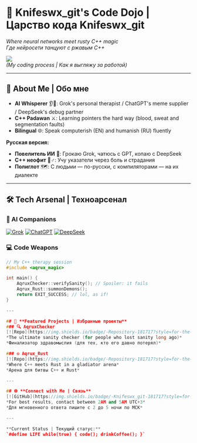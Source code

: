 # 🔪 Knifeswx_git's Code Dojo | Царство кода Knifeswx_git  
*Where neural networks meet rusty C++ magic*  
*Где нейросети танцуют с ржавым C++*  

![](https://media.giphy.com/media/juua9i2c2fA0AIp2Z3/giphy.gif)  
*(My coding process | Как я выгляжу за работой)*  

---

## 🧩 **About Me | Обо мне**  
- **AI Whisperer** 👂🤖: Grok's personal therapist / ChatGPT's meme supplier / DeepSeek's debug partner  
- **C++ Padawan** ⚔️: Learning pointers the hard way (blood, sweat and segmentation faults)  
- **Bilingual** 🌐: Speak computerish (EN) and humanish (RU) fluently  

**Русская версия:**  
- **Повелитель ИИ** 👑: Грокаю Grok, чатюсь с GPT, копаю с DeepSeek  
- **C++ неофит** 🧙♂️: Учу указатели через боль и страдания  
- **Полиглот** 🗺️: С людьми — по-русски, с компиляторами — на их диалекте  

---

## 🛠️ **Tech Arsenal | Техноарсенал**  
### 🤖 AI Companions  
[![Grok](https://img.shields.io/badge/-Grok-FF69B4?style=flat&logo=ai)](https://grok.ai)
[![ChatGPT](https://img.shields.io/badge/-ChatGPT-74aa9c?logo=openai)](https://chat.openai.com)
[![DeepSeek](https://img.shields.io/badge/-DeepSeek-000000?style=flat)](https://deepseek.com)

### 💻 Code Weapons  
```c++
// My C++ therapy session
#include <aqrux_magic>

int main() {
    AqruxChecker::verifySanity(); // Spoiler: it fails
    Aqrux_Rust::summonDemons();
    return EXIT_SUCCESS; // lol, as if!
}

---

## 🚀 **Featured Projects | Избранные проекты**  
### 🔍 AqruxChecker  
[![Repo](https://img.shields.io/badge/-Repository-181717?style=for-the-badge&logo=github)](https://github.com/Knifeswx_git/AqruxChecker)  
*The ultimate sanity checker (for people who lost sanity long ago)*  
*Финализатор здравомыслия (для тех, кто его давно потерял)*  

### ⚙️ Aqrux_Rust  
[![Repo](https://img.shields.io/badge/-Repository-181717?style=for-the-badge&logo=github)](https://github.com/Knifeswx_git/Aqrux_Rust)  
*Where C++ meets Rust in a gladiator arena*  
*Арена для битвы C++ и Rust*  

---

## 🌐 **Connect with Me | Связь**  
[![GitHub](https://img.shields.io/badge/-Knifeswx_git-181717?style=for-the-badge&logo=github)](https://github.com/Knifeswx_git)  
*For best results, contact between 2AM and 5AM UTC+3*  
*Для мгновенного ответа пишите с 2 до 5 ночи по МСК*  

---

**Current Status | Текущий статус:**  
`#define LIFE while(true) { code(); drinkCoffee(); }`  


